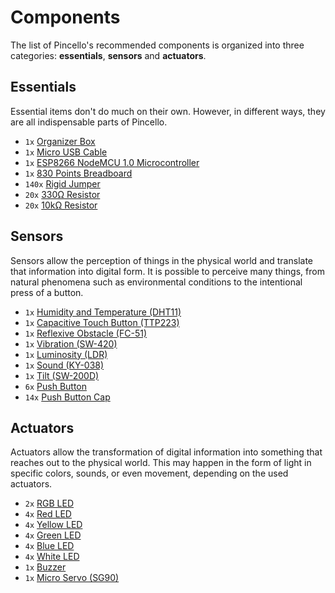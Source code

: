 # Components

The list of Pincello's recommended components is organized into three categories: **essentials**, **sensors** and **actuators**.

## Essentials

Essential items don't do much on their own. However, in different ways, they are all indispensable parts of Pincello.

- `1x` [Organizer Box](essentials.md#organizer-box)
- `1x` [Micro USB Cable](essentials.md#micro-usb-cable)
- `1x` [ESP8266 NodeMCU 1.0 Microcontroller](essentials.md#esp8266-nodemcu-10-microcontroller)
- `1x` [830 Points Breadboard](essentials.md#_830-points-breadboard)
- `140x` [Rigid Jumper](essentials.md#rigid-jumper)
- `20x` [330Ω Resistor](essentials.md#_330%ce%a9-resistor)
- `20x` [10kΩ Resistor](essentials.md#_10k%ce%a9-resistor)

## Sensors

Sensors allow the perception of things in the physical world and translate that information into digital form. It is possible to perceive many things, from natural phenomena such as environmental conditions to the intentional press of a button.

- `1x` [Humidity and Temperature (DHT11)](sensor-humidity-and-temperature-dht11.md)
- `1x` [Capacitive Touch Button (TTP223)](sensor-capacitive-touch-button-ttp223.md)
- `1x` [Reflexive Obstacle (FC-51)](sensor-reflexive-obstacle-FC-51.md)
- `1x` [Vibration (SW-420)](sensor-vibration-sw-420.md)
- `1x` [Luminosity (LDR)](sensor-luminosity-ldr.md)
- `1x` [Sound (KY-038)](sensor-sound-ky-038.md)
- `1x` [Tilt (SW-200D)](sensor-tilt-sw-200d.md)
- `6x` [Push Button](sensor-push-button.md)
- `14x` [Push Button Cap](sensor-push-button.md#push-button-caps)

## Actuators

Actuators allow the transformation of digital information into something that reaches out to the physical world. This may happen in the form of light in specific colors, sounds, or even movement, depending on the used actuators.

- `2x` [RGB LED](actuator-rgb-led.md)
- `4x` [Red LED](actuator-led.md)
- `4x` [Yellow LED](actuator-led.md)
- `4x` [Green LED](actuator-led.md)
- `4x` [Blue LED](actuator-led.md)
- `4x` [White LED](actuator-led.md)
- `1x` [Buzzer](actuator-buzzer.md)
- `1x` [Micro Servo (SG90)](actuator-micro-servo-sg90.md)